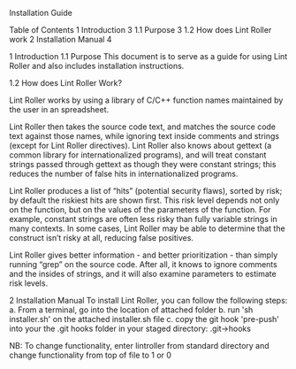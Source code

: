 
Installation Guide





Table of Contents
1	Introduction	3
1.1	Purpose	3
1.2 How does Lint Roller work
2	Installation Manual	4



1 Introduction
1.1 Purpose
This document is to serve as a guide for using Lint Roller and also includes installation instructions.

	
1.2 How does Lint Roller Work?

Lint Roller works by using a library of C/C++ function names maintained by the user in an spreadsheet. 


Lint Roller then takes the source code text, and matches the source code text against those names, while ignoring text inside comments and strings (except for Lint Roller directives). Lint Roller also knows about gettext (a common library for internationalized programs), and will treat constant strings passed through gettext as though they were constant strings; this reduces the number of false hits in internationalized programs.

Lint Roller produces a list of “hits” (potential security flaws), sorted by risk; by default the riskiest hits are shown first. This risk level depends not only on the function, but on the values of the parameters of the function. For example, constant strings are often less risky than fully variable strings in many contexts. In some cases, Lint Roller may be able to determine that the construct isn’t risky at all, reducing false positives.

Lint Roller gives better information - and better prioritization - than simply running “grep” on the source code. After all, it knows to ignore comments and the insides of strings, and it will also examine parameters to estimate risk levels. 


2 Installation Manual
To install Lint Roller, you can follow the following steps:
a. From a terminal, go into the location of attached folder 
b. run 'sh installer.sh' on the attached installer.sh file
c. copy the git hook 'pre-push' into your the .git hooks folder in your staged directory: .git->hooks




NB: To change functionality, enter lintroller from standard directory and change functionality from top of file to 1 or 0
